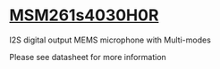 # [MSM261s4030H0R](https://atta.szlcsc.com/upload/public/pdf/source/20210707/C2840615_6AE5BCBEE3224C96A8195D5DC270E7C8.pdf)

I2S digital output MEMS microphone with Multi-modes

Please see datasheet for more information
